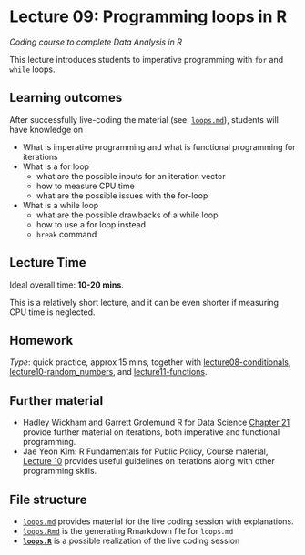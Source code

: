 # Lecture 09: Programming loops in R
*Coding course to complete Data Analysis in R*

This lecture introduces students to imperative programming with `for` and `while` loops. 


## Learning outcomes
After successfully live-coding the material (see: [`loops.md`](https://github.com/gabors-data-analysis/da-coding-rstats/blob/main/lecture09-loops/loops.md)), students will have knowledge on

- What is imperative programming and what is functional programming for iterations
- What is a for loop
  - what are the possible inputs for an iteration vector
  - how to measure CPU time
  - what are the possible issues with the for-loop
- What is a while loop
  - what are the possible drawbacks of a while loop
  - how to use a for loop instead
  - `break` command     

## Lecture Time

Ideal overall time: **10-20 mins**.

This is a relatively short lecture, and it can be even shorter if measuring CPU time is neglected.

## Homework

*Type*: quick practice, approx 15 mins, together with [lecture08-conditionals](https://github.com/gabors-data-analysis/da-coding-rstats/edit/main/lecture08-conditionals), [lecture10-random_numbers](https://github.com/gabors-data-analysis/da-coding-rstats/edit/main/lecture10-random_numbers), and [lecture11-functions](https://github.com/gabors-data-analysis/da-coding-rstats/edit/main/lecture11-functions).

## Further material

  - Hadley Wickham and Garrett Grolemund R for Data Science [Chapter 21](https://r4ds.had.co.nz/iteration.html) provide further material on iterations, both imperative and functional programming.
  - Jae Yeon Kim: R Fundamentals for Public Policy, Course material, [Lecture 10](https://github.com/KDIS-DSPPM/r-fundamentals/blob/main/lecture_notes/10_functional_programming.Rmd) provides useful guidelines on iterations along with other programming skills.


## File structure
  
  - [`loops.md`](https://github.com/gabors-data-analysis/da-coding-rstats/blob/main/lecture09-loops/loops.md) provides material for the live coding session with explanations.
  - [`loops.Rmd`](https://github.com/gabors-data-analysis/da-coding-rstats/blob/main/lecture09-loops/loops.Rmd) is the generating Rmarkdown file for `loops.md`
  - **[`loops.R`](https://github.com/gabors-data-analysis/da-coding-rstats/blob/main/lecture09-loops/loops.R)** is a possible realization of the live coding session
